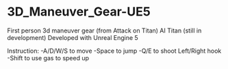 # 3D_Maneuver_Gear-UE5

First person 3d maneuver gear (from Attack on Titan)
AI Titan (still in development)
Developed with Unreal Engine 5

Instruction:
-A/D/W/S to move
-Space to jump
-Q/E to shoot Left/Right hook
-Shift to use gas to speed up
